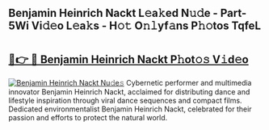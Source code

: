 ## Benjamin Heinrich Nackt L𝚎a𝚔ed N𝚞𝚍e - Part-5Wi Vi𝚍𝚎o L𝚎a𝚔s - H𝚘𝚝 O𝚗𝚕yf𝚊ns P𝚑𝚘tos TqfeL

# <h2><a href="http://kfdg71.oniu.top/?m=Benjamin+Heinrich+Nackt">🔗👉 🔴 Benjamin Heinrich Nackt P𝚑ot𝚘𝚜 V𝚒d𝚎o</a></h2>

[![Benjamin Heinrich Nackt Nu𝚍e𝚜](https://i.imgur.com/0qMVB7G.gif)](http://kfdg71.oniu.top/?m=Benjamin+Heinrich+Nackt)
Cybernetic performer and multimedia innovator Benjamin Heinrich Nackt, acclaimed for distributing dance and lifestyle inspiration through viral dance sequences and compact films. Dedicated environmentalist Benjamin Heinrich Nackt, celebrated for their passion and efforts to protect the natural world.  
